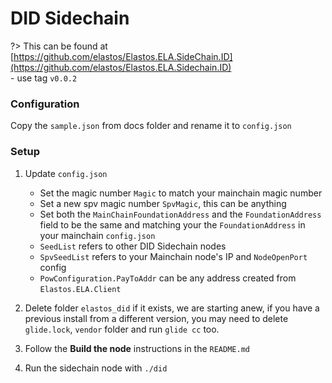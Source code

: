 
# DID Sidechain

?> This can be found at [https://github.com/elastos/Elastos.ELA.SideChain.ID](https://github.com/elastos/Elastos.ELA.Sidechain.ID)<br/>- use tag `v0.0.2`

### Configuration

Copy the `sample.json` from docs folder and rename it to `config.json`

### Setup

1. Update `config.json`
    - Set the magic number `Magic` to match your mainchain magic number
    - Set a new spv magic number `SpvMagic`, this can be anything
    - Set both the `MainChainFoundationAddress` and the `FoundationAddress` field to be the same and matching your the `FoundationAddress` in your mainchain `config.json`
    - `SeedList` refers to other DID Sidechain nodes
    - `SpvSeedList` refers to your Mainchain node's IP and `NodeOpenPort` config
    - `PowConfiguration.PayToAddr` can be any address created from `Elastos.ELA.Client`

2. Delete folder `elastos_did` if it exists, we are starting anew, if you have a previous install from a different version, you may need to delete `glide.lock`, `vendor` folder and run `glide cc` too.

3. Follow the **Build the node** instructions in the `README.md`

4. Run the sidechain node with `./did`
